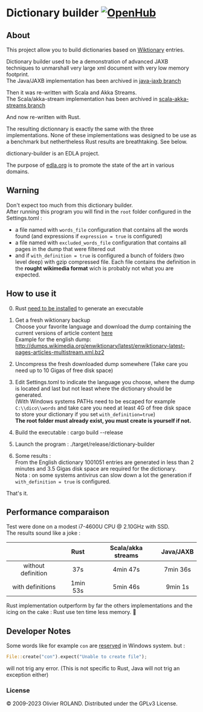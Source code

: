 # Dictionary builder [![OpenHub](http://www.openhub.net/p/dictionary-builder/widgets/project_thin_badge.gif)](https://www.openhub.net/p/dictionary-builder)
## About ##
This project allow you to build dictionaries based on [Wiktionary](http://www.wiktionary.org/) entries.   

Dictionary builder used to be a demonstration of advanced JAXB techniques to unmarshall very large xml document with very low memory footprint.   
The Java/JAXB implementation has been archived in [java-jaxb branch](https://github.com/newca12/dictionary-builder/tree/java-jaxb)

Then it was re-written with Scala and Akka Streams.  
The Scala/akka-stream implementation has been archived in [scala-akka-streams branch](https://github.com/newca12/dictionary-builder/tree/scala-akka-streams)

And now re-written with Rust.

The resulting dictionnary is exactly the same with the three implementations.
None of these implementations was designed to be use as a benchmark but nethertheless Rust results are breathtaking. See below.

dictionary-builder is an EDLA project.

The purpose of [edla.org](https://edla.org) is to promote the state of the art in various domains.

## Warning ##

Don't expect too much from this dictionary builder.  
After running this program you will find in the ```root``` folder configured in the Settings.toml :  
* a file named with ```words_file``` configuration that contains all the words found (and expressions if ```expression = true``` is configured)
* a file named with ```excluded_words_file``` configuration that contains all pages in the dump that were filtered out  
* and if ```with_definition = true``` is configured a bunch of folders (two level deep) with gzip compressed file. Each file contains the definition in the **rought wikimedia format** wich is probably not what you are expected.


## How to use it ##

0. Rust [need to be installed](https://doc.rust-lang.org/book/ch01-01-installation.html) to generate an executable

1. Get a fresh wiktionary backup   
Choose your favorite language and download the dump containing the current versions of article content [here](http://download.wikimedia.org/backup-index.html)  
Example for the english dump:
http://dumps.wikimedia.org/enwiktionary/latest/enwiktionary-latest-pages-articles-multistream.xml.bz2

2. Uncompress the fresh downloaded dump somewhere (Take care you need up to 10 Gigas of free disk space)

3. Edit Settings.toml to indicate the language you choose, where the dump is located and last but not least where the dictionary should be generated.  
(With Windows systems PATHs need to be escaped for example `C:\\dico\\words` and take care you need at least 4G of free disk space to store your dictionary if you set `with_definition=true`)  
**The root folder must already exist, you must create is yourself if not.** 

4. Build the executable : cargo build --release  

5. Launch the program : ./target/release/dictionary-builder

6. Some results :  
From the English dictionary 1001051 entries are generated in less than 2 minutes and 3.5 Gigas disk space are required for the dictionary.  
Nota : on some systems antivirus can slow down a lot the generation if ```with_definition = true``` is configured.

That's it.

## Performance comparaison ##

Test were done on a modest i7-4600U CPU @ 2.10GHz with SSD.  
The results sound like a joke :

|| Rust  | Scala/akka streams | Java/JAXB |
| :---:| :---: | :---: | :---: |
| without definition| 37s  | 4min 47s  | 7min 36s |
| with definitions | 1min 53s  | 5min 46s  | 9min 1s |

Rust implementation outperform by far the others implementations and the icing on the cake : Rust use ten time less memory. :rocket:

## Developer Notes ##

Some words like for example `con` are [reserved](https://superuser.com/questions/86999/why-cant-i-name-a-folder-or-file-con-in-windows) in Windows system. but :
``` rust
File::create("con").expect("Unable to create file"); 
````
will not trig any error. (This is not specific to Rust, Java will not trig an exception either)

### License ###
© 2009-2023 Olivier ROLAND. Distributed under the GPLv3 License.

